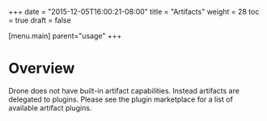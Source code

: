+++
date = "2015-12-05T16:00:21-08:00"
title = "Artifacts"
weight = 28
toc = true
draft = false

[menu.main]
	parent="usage"
+++

# Overview

Drone does not have built-in artifact capabilities. Instead artifacts are delegated to plugins. Please see the plugin marketplace for a list of available artifact plugins.
